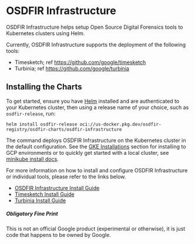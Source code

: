 # OSDFIR Infrastructure
OSDFIR Infrastructure helps setup Open Source
Digital Forensics tools to Kubernetes clusters using Helm. 

Currently, OSDFIR Infrastructure
supports the deployment of the following tools:
  * Timesketch; ref https://github.com/google/timesketch
  * Turbinia; ref https://github.com/google/turbinia

## Installing the Charts
To get started, ensure you have [Helm](https://helm.sh) installed and are 
authenticated to your Kubernetes cluster, then using a release name of your 
choice, such as `osdfir-release`, run:

```console
helm install osdfir-release oci://us-docker.pkg.dev/osdfir-registry/osdfir-charts/osdfir-infrastructure
```
The command deploys OSDFIR Infrastructure on the Kubernetes cluster in the 
default configuration. See the [GKE Installations](charts/osdfir-infrastructure/README.md) 
section for installing to GCP environments or to quickly get started with a local 
cluster, see [minikube install docs](https://minikube.sigs.k8s.io/docs/start/).

For more information on how to install and configure OSDFIR Infrastructure or individual tools, please refer to the links below.
- [OSDFIR Infrastructure Install Guide](charts/osdfir-infrastructure/README.md)
- [Timesketch Install Guide](charts/timesketch/README.md)
- [Turbinia Install Guide](charts/turbinia/README.md)

##### Obligatory Fine Print
This is not an official Google product (experimental or otherwise), it is just
code that happens to be owned by Google.